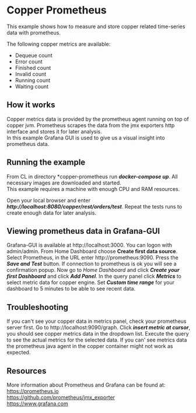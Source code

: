Copper Prometheus
========
This example shows how to measure and store copper related time-series data with prometheus.  

The following copper metrics are available:
- Dequeue count
- Error count
- Finished count
- Invalid count
- Running count
- Waiting count

How it works
------------
Copper metrics data is provided by the prometheus agent running on top of copper jvm. Prometheus scrapes 
the data from the jmx exporters http interface and stores it for later analysis.  
In this example Grafana GUI is used to give us a visual insight into prometheus data.

Running the example
-------------------
From CL in directory *copper-prometheus run ***docker-compose up***.
All necessary images are downloaded and started.  
This example requires a machine with enough CPU and RAM resources. 

Open your local browser and enter 
***http://localhost:8080/copper/rest/orders/test***. 
Repeat the tests runs to create enough data for later analysis.

Viewing prometheus data in Grafana-GUI
----------------------------------------
Grafana-GUI is available at http://localhost:3000.
You can logon with admin/admin. 
From Home Dashboard choose **Create first data source**.
Select Prometheus, in the URL enter http://prometheus:9090.
Press the ***Save and Test*** button. If connection to prometheus is ok 
you will see a confirmation popup.
Now go to *Home Dashboard* and click ***Create your first Dashboard*** and click ***Add Panel***.
In the query panel click ***Metrics*** to select metric data for copper engine.
Set ***Custom time range*** for your dashboard to 5 minutes to be able to see recent data.

Troubleshooting
---------------
If you can't see your copper data in metrics panel, check your prometheus server first. Go to http://localhost:9090/graph. Click ***insert metric at cursor***, you should see copper metrics data
in the dropdown list. Execute the query to see the actual metrics for the selected data.
If you can' see metrics data the prometheus java agent in the copper container might not work as
expected.   

Resources
---------
More information about Prometheus and Grafana can be found at:  
https://prometheus.io  
https://github.com/prometheus/jmx_exporter  
https://www.grafana.com

  